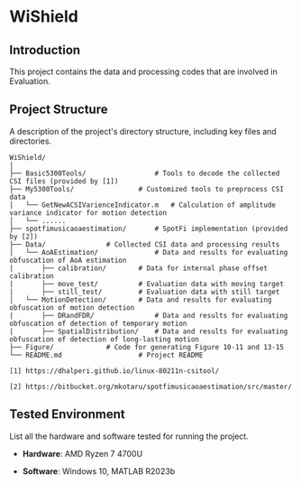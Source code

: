 # WiShield

## Introduction
This project contains the data and processing codes that are involved in Evaluation.

## Project Structure
A description of the project's directory structure, including key files and directories.

```plaintext
WiShield/
│
├── Basic5300Tools/         		# Tools to decode the collected CSI files (provided by [1])
├── My5300Tools/     			# Customized tools to preprocess CSI data
│   └── GetNewACSIVarienceIndicator.m	# Calculation of amplitude variance indicator for motion detection
│   └── ......
├── spotfimusicaoaestimation/   	# SpotFi implementation (provided by [2])
├── Data/				# Collected CSI data and processing results
│   └── AoAEstimation/		        # Data and results for evaluating obfuscation of AoA estimation
|       ├── calibration/		# Data for internal phase offset calibration
|       ├── move_test/			# Evaluation data with moving target
|       ├── still_test/			# Evaluation data with still target
│   └── MotionDetection/		# Data and results for evaluating obfuscation of motion detection
|       ├── DRandFDR/		        # Data and results for evaluating obfuscation of detection of temporary motion
|       ├── SpatialDistribution/	# Data and results for evaluating obfuscation of detection of long-lasting motion
├── Figure/				# Code for generating Figure 10-11 and 13-15
└── README.md           		# Project README

[1] https://dhalperi.github.io/linux-80211n-csitool/

[2] https://bitbucket.org/mkotaru/spotfimusicaoaestimation/src/master/

```

## Tested Environment
List all the hardware and software tested for running the project.

+ **Hardware**: AMD Ryzen 7 4700U

+ **Software**: Windows 10, MATLAB R2023b
